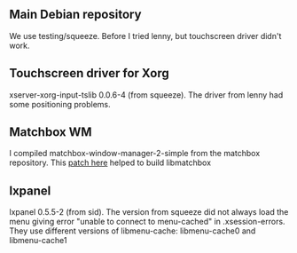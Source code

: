## Main Debian repository ##
We use testing/squeeze. Before I tried lenny, but touchscreen driver didn't work.

## Touchscreen driver for Xorg ##
xserver-xorg-input-tslib 0.0.6-4 (from squeeze). The driver from lenny had some positioning problems.

## Matchbox WM ##
I compiled matchbox-window-manager-2-simple from the matchbox repository. This [patch here](http://www.mail-archive.com/debian-bugs-closed@lists.debian.org/msg236404.html) helped to build libmatchbox

## lxpanel ##
lxpanel 0.5.5-2 (from sid). The version from squeeze did not always load the menu giving error "unable to connect to menu-cached" in .xsession-errors. They use different versions of libmenu-cache: libmenu-cache0 and libmenu-cache1